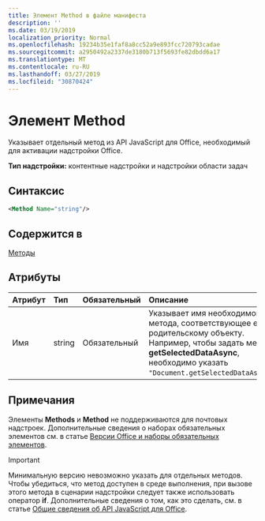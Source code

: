 ```yaml
---
title: Элемент Method в файле манифеста
description: ''
ms.date: 03/19/2019
localization_priority: Normal
ms.openlocfilehash: 19234b35e1faf8a8cc52a9e893fcc720793cadae
ms.sourcegitcommit: a2950492a2337de3180b713f5693fe82dbdd6a17
ms.translationtype: MT
ms.contentlocale: ru-RU
ms.lasthandoff: 03/27/2019
ms.locfileid: "30870424"
---
```

# <a name="method-element"></a>Элемент Method

Указывает отдельный метод из API JavaScript для Office, необходимый для активации надстройки Office.

**Тип надстройки:** контентные надстройки и надстройки области задач

## <a name="syntax"></a>Синтаксис

```XML
<Method Name="string"/>
```

## <a name="contained-in"></a>Содержится в

[Методы](methods.md)

## <a name="attributes"></a>Атрибуты

|**Атрибут**|**Тип**|**Обязательный**|**Описание**|
|:-----|:-----|:-----|:-----|
|Имя|string|Обязательный|Указывает имя необходимого метода, соответствующее его родительскому объекту. Например, чтобы задать метод **getSelectedDataAsync**, необходимо указать `"Document.getSelectedDataAsync"`.|

## <a name="remarks"></a>Примечания

Элементы **Methods** и **Method** не поддерживаются для почтовых надстроек. Дополнительные сведения о наборах обязательных элементов см. в статье [Версии Office и наборы обязательных элементов](/office/dev/add-ins/develop/office-versions-and-requirement-sets).

> [!IMPORTANT] 
> Минимальную версию невозможно указать для отдельных методов. Чтобы убедиться, что метод доступен в среде выполнения, при вызове этого метода в сценарии надстройки следует также использовать оператор **if**. Дополнительные сведения о том, как это сделать, см. в статье [Общие сведения об API JavaScript для Office](/office/dev/add-ins/develop/understanding-the-javascript-api-for-office).

